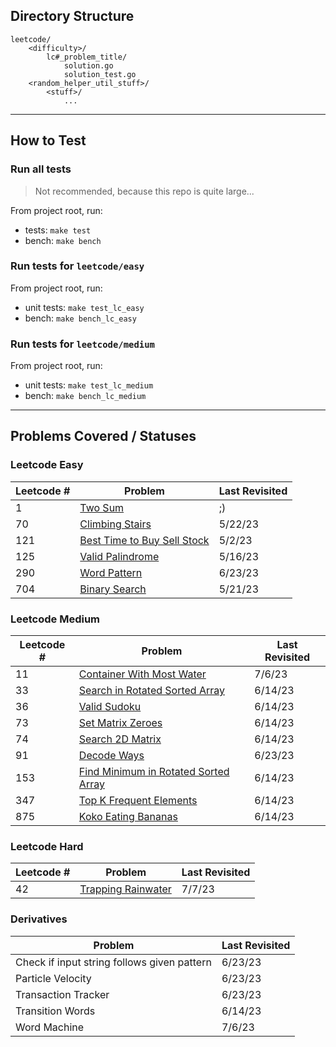 ## Directory Structure
    leetcode/
        <difficulty>/
            lc#_problem_title/
                solution.go
                solution_test.go
        <random_helper_util_stuff>/
            <stuff>/
                ...

--- 
## How to Test
### Run all tests
> Not recommended, because this repo is quite large...

From project root, run:
* tests: `make test`
* bench: `make bench`

### Run tests for `leetcode/easy` 
From project root, run: 
* unit tests: `make test_lc_easy`
* bench: `make bench_lc_easy`

### Run tests for `leetcode/medium` 
From project root, run:
* unit tests: `make test_lc_medium`
* bench: `make bench_lc_medium`

---
## Problems Covered / Statuses 

### Leetcode Easy
| Leetcode # | Problem                                                                                       | Last Revisited |
|------------|-----------------------------------------------------------------------------------------------|----------------|
| 1          | [Two Sum](https://leetcode.com/problems/two-sum/)                                             | ;)             | 
| 70         | [Climbing Stairs](https://leetcode.com/problems/climbing-stairs/)                             | 5/22/23        |
| 121        | [Best Time to Buy Sell Stock](https://leetcode.com/problems/best-time-to-buy-and-sell-stock/) | 5/2/23         |
| 125        | [Valid Palindrome](https://leetcode.com/problems/valid-palindrome/)                           | 5/16/23        |
| 290        | [Word Pattern](https://leetcode.com/problems/word-pattern/)                                   | 6/23/23        |
| 704        | [Binary Search](https://leetcode.com/problems/binary-search/)                                 | 5/21/23        |

### Leetcode Medium
| Leetcode # | Problem                                                                                                     | Last Revisited |
|------------|-------------------------------------------------------------------------------------------------------------|----------------|
| 11         | [Container With Most Water](https://leetcode.com/problems/container-with-most-water/)                       | 7/6/23         |
| 33         | [Search in Rotated Sorted Array](https://leetcode.com/problems/search-in-rotated-sorted-array/)             | 6/14/23        |
| 36         | [Valid Sudoku](https://leetcode.com/problems/valid-sudoku/)                                                 | 6/14/23        |
| 73         | [Set Matrix Zeroes](https://leetcode.com/problems/set-matrix-zeroes/)                                       | 6/14/23        |
| 74         | [Search 2D Matrix](https://leetcode.com/problems/search-a-2d-matrix/)                                       | 6/14/23        |
| 91         | [Decode Ways](https://leetcode.com/problems/decode-ways/)                                                   | 6/23/23        |
| 153        | [Find Minimum in Rotated Sorted Array](https://leetcode.com/problems/find-minimum-in-rotated-sorted-array/) | 6/14/23        |
| 347        | [Top K Frequent Elements](https://leetcode.com/problems/top-k-frequent-elements/)                           | 6/14/23        |
| 875        | [Koko Eating Bananas](https://leetcode.com/problems/koko-eating-bananas/)                                   | 6/14/23        |

### Leetcode Hard
| Leetcode # | Problem                                                                   | Last Revisited |
|------------|---------------------------------------------------------------------------|----------------|
| 42         | [Trapping Rainwater](https://leetcode.com/problems/trapping-rain-water/)  | 7/7/23         |


### Derivatives
| Problem                                     | Last Revisited | 
|---------------------------------------------|----------------|
| Check if input string follows given pattern | 6/23/23        |
| Particle Velocity                           | 6/23/23        |
| Transaction Tracker                         | 6/23/23        |
| Transition Words                            | 6/14/23        |
| Word Machine                                | 7/6/23         |